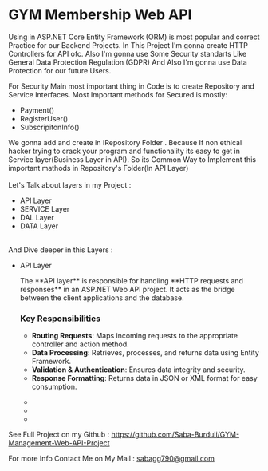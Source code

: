 <h1>GYM Membership Web API</h1>

Using in ASP.NET Core Entity Framework (ORM) is most popular and correct Practice for our Backend Projects. In This Project I'm gonna create HTTP Controllers for API ofc. Also I'm gonna use Some Security standarts Like General Data Protection Regulation (GDPR) And Also I'm gonna use Data Protection for our future Users.

For Security Main most important thing in Code is to create Repository and Service Interfaces. Most Important methods for Secured is mostly:
<ul>
  <li>Payment()</li>
  <li>RegisterUser()</li>
  <li> SubscripitonInfo()</li>
</ul>


We gonna add and create in IRepository Folder . Because If non ethical hacker trying to crack your program and functionality its easy to get in Service layer(Business Layer in API). So its Common Way to Implement this important mathods in Repository's Folder(In API Layer)
<br>
<br>
Let's Talk about layers in my Project :

<ul>
  <li>API Layer</li>
  <li>SERVICE Layer</li>
  <li>DAL Layer</li>
  <li>DATA Layer</li>
</ul>

<br>
And Dive deeper in this Layers :
<ul>
  <li>API Layer</li>
    <p>The **API layer** is responsible for handling **HTTP requests and responses** in an ASP.NET Web API project. It acts as the bridge between the client applications and the database.

### Key Responsibilities
- **Routing Requests**: Maps incoming requests to the appropriate controller and action method.
- **Data Processing**: Retrieves, processes, and returns data using Entity Framework.
- **Validation & Authentication**: Ensures data integrity and security.
- **Response Formatting**: Returns data in JSON or XML format for easy consumption.</p>
  <li></li>
  <li></li>
  <li></li>
</ul>

See Full Project on my Github : https://github.com/Saba-Burduli/GYM-Management-Web-API-Project

For more Info Contact Me on My Mail : sabagg790@gmail.com



